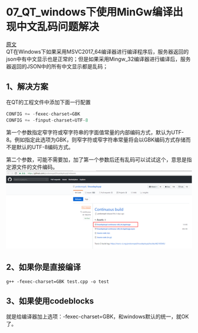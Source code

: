 # 07_QT_windows下使用MinGw编译出现中文乱码问题解决
[原文](https://blog.csdn.net/Timekeeperl/article/details/68266218)<br>
QT在Windows下如果采用MSVC2017_64编译器进行编译程序后，服务器返回的json中有中文显示也是正常的；但是如果采用Mingw_32编译器进行编译后，服务器返回的JSON中的所有中文显示都是乱码；

## 1、解决方案
在QT的工程文件中添加下面一行配置 
```cpp
CONFIG += -fexec-charset=GBK
CONFIG += -finput-charset=UTF-8
```
第一个参数指定窄字符或窄字符串的字面值常量的内部编码方式，默认为UTF-8。例如指定此选项为GBK，则窄字符或窄字符串常量将会以GBK编码方式存储而不是默认的UTF-8编码方式。

第二个参数，可能不需要加，加了第一个参数后还有乱码可以试试这个，意思是指定源文件的文件编码。
![img](https://github.com/dyj095/notebook/blob/master/04_QT%E7%A8%8B%E5%BA%8F%E5%8F%91%E5%B8%83_Ubuntu/imgs/1.png)

## 2、如果你是直接编译
```shell
g++ -fexec-charset=GBK test.cpp -o test
```

## 3、如果使用codeblocks
就是给编译器加上选项：-fexec-charset=GBK，和windows默认的统一，就OK了。
